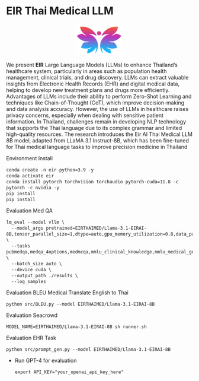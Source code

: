 # EIR Thai Medical LLM 
<p align='center'>
<img src="./img/eir_logo.png"  width="128" height="84" center-align="true">
</p>

We present **EIR** Large Language Models (LLMs) to enhance Thailand’s healthcare system, particularly in areas such as population health management, clinical trials, and drug discovery. LLMs can extract valuable insights from Electronic Health Records (EHR) and digital medical data, helping to develop new treatment plans and drugs more efficiently.
Advantages of LLMs include their ability to perform Zero-Shot Learning and techniques like Chain-of-Thought (CoT), which improve decision-making and data analysis accuracy. However, the use of LLMs in healthcare raises privacy concerns, especially when dealing with sensitive patient information. In Thailand, challenges remain in developing NLP technology that supports the Thai language due to its complex grammar and limited high-quality resources. The research introduces the Eir AI Thai Medical LLM 8B model, adapted from LLaMA 3.1 Instruct-8B, which has been fine-tuned for Thai medical language tasks to improve precision medicine in Thailand



<summary>Environment Install</summary>

```
conda create -n eir python=3.9 -y
conda activate eir
conda install pytorch torchvision torchaudio pytorch-cuda=11.8 -c pytorch -c nvidia -y
pip install
pip install 
```




<summary>Evaluation Med QA</summary>

  ```
  lm_eval --model vllm \
    --model_args pretrained=EIRTHAIMED/Llama-3.1-EIRAI-8B,tensor_parallel_size=1,dtype=auto,gpu_memory_utilization=0.8,data_parallel_size=1,trust_remote_code=True,max_model_len=2048 \
    --tasks pubmedqa,medqa_4options,medmcqa,mmlu_clinical_knowledge,mmlu_medical_genetics,mmlu_anatomy,mmlu_professional_medicine,mmlu_college_biology,mmlu_college_medicine \
    --batch_size auto \
    --device cuda \
    --output_path ./results \
    --log_samples 
  ```


<summary>Evaluation BLEU Medical Translate English to Thai </summary>

  ```
  python src/BLEU.py --model EIRTHAIMED/Llama-3.1-EIRAI-8B
  ```


<summary>Evaluation Seacrowd </summary>

  ```
  MODEL_NAME=EIRTHAIMED/Llama-3.1-EIRAI-8B sh runner.sh
  ```


<summary>Evaluation EHR Task </summary>

  ```
  python src/prompt_gen.py --model EIRTHAIMED/Llama-3.1-EIRAI-8B
  ```

- Run GPT-4 for evaluation
 
  ```
  export API_KEY="your_openai_api_key_here"

  ```
</details>
